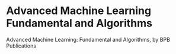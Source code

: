 # Advanced Machine Learning Fundamental and Algorithms
 Advanced Machine Learning: Fundamental and Algorithms, by BPB Publications
